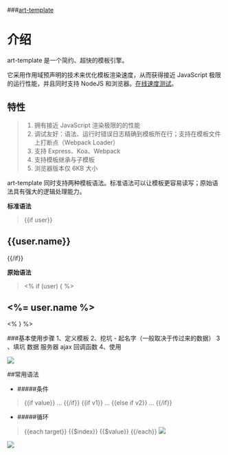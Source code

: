 ###[art-template](https://aui.github.io/art-template/zh-cn/index.html)


# 介绍

art-template 是一个简约、超快的模板引擎。

它采用作用域预声明的技术来优化模板渲染速度，从而获得接近 JavaScript 极限的运行性能，并且同时支持 NodeJS 和浏览器。[在线速度测试](https://aui.github.io/art-template/rendering-test/)。

## [](https://aui.github.io/art-template/zh-cn/docs/#%E7%89%B9%E6%80%A7 "特性")特性

>1.  拥有接近 JavaScript 渲染极限的的性能
>2.  调试友好：语法、运行时错误日志精确到模板所在行；支持在模板文件上打断点（Webpack Loader）
>3.  支持 Express、Koa、Webpack
>4.  支持模板继承与子模板
>5.  浏览器版本仅 6KB 大小

art-template 同时支持两种模板语法。标准语法可以让模板更容易读写；原始语法具有强大的逻辑处理能力。

**标准语法**

>{{if user}}
  <h2>{{user.name}}</h2>
{{/if}}

**原始语法**

><% if (user) { %>
  <h2><%= user.name %></h2>
<% } %>

###基本使用步骤
1、定义模板
2、挖坑 - 起名字（一般取决于传过来的数据）
3 、填坑
      数据 服务器 ajax
      回调函数
 4、使用

![](https://upload-images.jianshu.io/upload_images/9249356-1fd490073260dea2.png?imageMogr2/auto-orient/strip%7CimageView2/2/w/1240)



##常用语法
- #####条件
>{{if value}} ... {{/if}}
{{if v1}} ... {{else if v2}} ... {{/if}}

- #####循环
>{{each target}}
   {{\$index}}    {{$value}}
{{/each}}
![](https://upload-images.jianshu.io/upload_images/9249356-3b8e398ba5d7cd9f.png?imageMogr2/auto-orient/strip%7CimageView2/2/w/1240)


![](https://upload-images.jianshu.io/upload_images/9249356-356ab8ace37262db.png?imageMogr2/auto-orient/strip%7CimageView2/2/w/1240)
